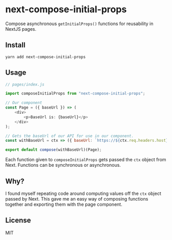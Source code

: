 # next-compose-initial-props

Compose asynchronous `getInitialProps()` functions for reusability in NextJS pages.

## Install

`yarn add next-compose-initial-props`

## Usage

```js
// pages/index.js

import composeInitialProps from "next-compose-initial-props";

// Our component
const Page = ({ baseUrl }) => (
    <div>
        <p>BaseUrl is: {baseUrl}</p>
    </div>
);

// Gets the baseUrl of our API for use in our component.
const withBaseUrl = ctx => ({ baseUrl: `https://${ctx.req.headers.host}/api` });

export default compose(withBaseUrl)(Page);
```

Each function given to `composeInitialProps` gets passed the `ctx` object from Next. Functions can be synchronous or asynchronous.

## Why?

I found myself repeating code around computing values off the `ctx` object passed by Next. This gave me an easy way of composing functions together and exporting them with the page component.

## License

MIT
